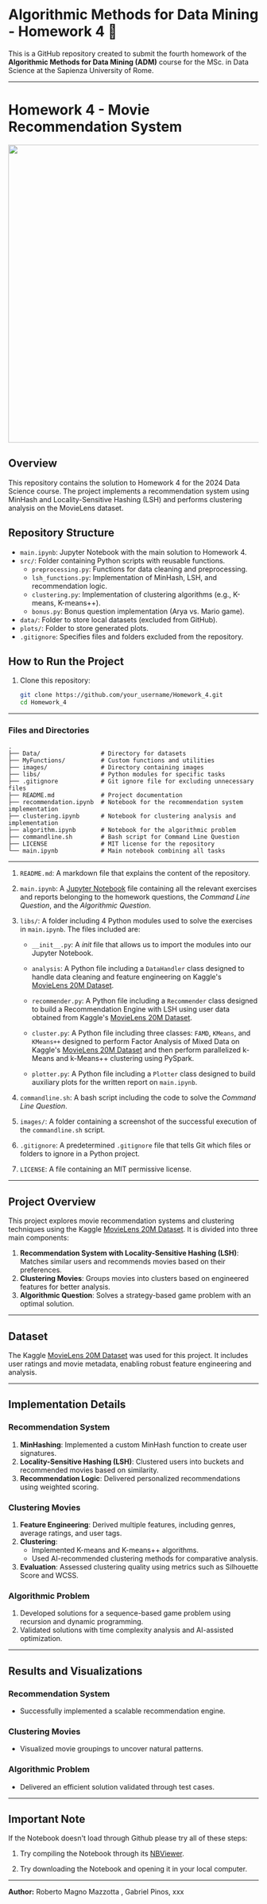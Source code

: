 # Algorithmic Methods for Data Mining - Homework 4 🎥

This is a GitHub repository created to submit the fourth homework of the **Algorithmic Methods for Data Mining (ADM)** course for the MSc. in Data Science at the Sapienza University of Rome.

---

# Homework 4 - Movie Recommendation System

<p align="center">
<img src="https://movielens.org/images/site/main-screen.png" width="600">
</p>

## Overview
This repository contains the solution to Homework 4 for the 2024 Data Science course. The project implements a recommendation system using MinHash and Locality-Sensitive Hashing (LSH) and performs clustering analysis on the MovieLens dataset.

## Repository Structure
- `main.ipynb`: Jupyter Notebook with the main solution to Homework 4.
- `src/`: Folder containing Python scripts with reusable functions.
  - `preprocessing.py`: Functions for data cleaning and preprocessing.
  - `lsh_functions.py`: Implementation of MinHash, LSH, and recommendation logic.
  - `clustering.py`: Implementation of clustering algorithms (e.g., K-means, K-means++).
  - `bonus.py`: Bonus question implementation (Arya vs. Mario game).
- `data/`: Folder to store local datasets (excluded from GitHub).
- `plots/`: Folder to store generated plots.
- `.gitignore`: Specifies files and folders excluded from the repository.

## How to Run the Project
1. Clone this repository:
   ```bash
   git clone https://github.com/your_username/Homework_4.git
   cd Homework_4

---

### Files and Directories
```
.
├── Data/                 # Directory for datasets
├── MyFunctions/          # Custom functions and utilities
├── images/               # Directory containing images
├── libs/                 # Python modules for specific tasks
├── .gitignore            # Git ignore file for excluding unnecessary files
├── README.md             # Project documentation
├── recommendation.ipynb  # Notebook for the recommendation system implementation
├── clustering.ipynb      # Notebook for clustering analysis and implementation
├── algorithm.ipynb       # Notebook for the algorithmic problem
├── commandline.sh        # Bash script for Command Line Question
├── LICENSE               # MIT license for the repository
└── main.ipynb            # Main notebook combining all tasks
```
--- 


1. `README.md`: A markdown file that explains the content of the repository.

2. `main.ipynb`: A [Jupyter Notebook](link_notebook) file containing all the relevant exercises and reports belonging to the homework questions, the *Command Line Question*, and the *Algorithmic Question*.

3. ``libs/``: A folder including 4 Python modules used to solve the exercises in `main.ipynb`. The files included are:

    - `__init__.py`: A *init* file that allows us to import the modules into our Jupyter Notebook.

    - `analysis`: A Python file including a `DataHandler` class designed to handle data cleaning and feature engineering on Kaggle's [MovieLens 20M Dataset](https://www.kaggle.com/datasets/grouplens/movielens-20m-dataset?select=rating.csv).

    - `recommender.py`: A Python file including a `Recommender` class designed to build a Recommendation Engine with LSH using user data obtained from Kaggle's [MovieLens 20M Dataset](https://www.kaggle.com/datasets/grouplens/movielens-20m-dataset?select=rating.csv).

    - `cluster.py`: A Python file including three classes: `FAMD`, `KMeans`, and `KMeans++` designed to perform Factor Analysis of Mixed Data on Kaggle's [MovieLens 20M Dataset](https://www.kaggle.com/datasets/grouplens/movielens-20m-dataset?select=rating.csv) and then perform parallelized k-Means and k-Means++ clustering using PySpark.

    - `plotter.py`: A Python file including a `Plotter` class designed to build auxiliary plots for the written report on `main.ipynb`.

4. `commandline.sh`: A bash script including the code to solve the *Command Line Question*.

5. `images/`: A folder containing a screenshot of the successful execution of the `commandline.sh` script.

6. ``.gitignore``: A predetermined `.gitignore` file that tells Git which files or folders to ignore in a Python project.

7. `LICENSE`: A file containing an MIT permissive license.

---

## Project Overview

This project explores movie recommendation systems and clustering techniques using the Kaggle [MovieLens 20M Dataset](https://www.kaggle.com/datasets/grouplens/movielens-20m-dataset?select=rating.csv). It is divided into three main components:
1. **Recommendation System with Locality-Sensitive Hashing (LSH)**: Matches similar users and recommends movies based on their preferences.
2. **Clustering Movies**: Groups movies into clusters based on engineered features for better analysis.
3. **Algorithmic Question**: Solves a strategy-based game problem with an optimal solution.

---

## Dataset

The Kaggle [MovieLens 20M Dataset](https://www.kaggle.com/datasets/grouplens/movielens-20m-dataset?select=rating.csv) was used for this project. It includes user ratings and movie metadata, enabling robust feature engineering and analysis.

---

## Implementation Details

### Recommendation System
1. **MinHashing**: Implemented a custom MinHash function to create user signatures.
2. **Locality-Sensitive Hashing (LSH)**: Clustered users into buckets and recommended movies based on similarity.
3. **Recommendation Logic**: Delivered personalized recommendations using weighted scoring.

### Clustering Movies
1. **Feature Engineering**: Derived multiple features, including genres, average ratings, and user tags.
2. **Clustering**:
   - Implemented K-means and K-means++ algorithms.
   - Used AI-recommended clustering methods for comparative analysis.
3. **Evaluation**: Assessed clustering quality using metrics such as Silhouette Score and WCSS.

### Algorithmic Problem
1. Developed solutions for a sequence-based game problem using recursion and dynamic programming.
2. Validated solutions with time complexity analysis and AI-assisted optimization.

---

## Results and Visualizations

### Recommendation System
- Successfully implemented a scalable recommendation engine.

### Clustering Movies
- Visualized movie groupings to uncover natural patterns.

### Algorithmic Problem
- Delivered an efficient solution validated through test cases.

---
## Important Note

If the Notebook doesn't load through Github please try all of these steps:

1. Try compiling the Notebook through its [NBViewer](mainjupiter_link).

2. Try downloading the Notebook and opening it in your local computer.

---

**Author:** Roberto Magno Mazzotta , Gabriel Pinos, xxx

